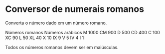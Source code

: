 # Conversor de numerais romanos

Converta o número dado em um número romano.

Números romanos	Números arábicos
M	1000
CM	900
D	500
CD	400
C	100
XC	90
L	50
XL	40
X	10
IX	9
V	5
IV	4
I	1

Todos os números romanos devem ser em maiúsculas.